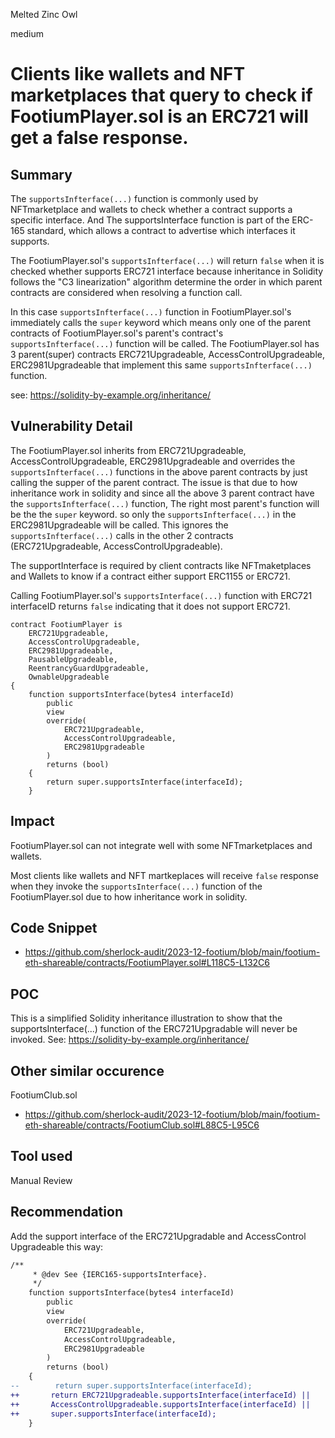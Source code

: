Melted Zinc Owl

medium

# Clients like wallets and NFT marketplaces that query to check if FootiumPlayer.sol is an ERC721 will get a false response.

## Summary
The `supportsInfterface(...)` function is commonly used by NFTmarketplace and wallets to check whether a contract supports a specific interface. And The supportsInterface function is part of the ERC-165 standard, which allows a contract to advertise which interfaces it supports. 

The FootiumPlayer.sol's `supportsInfterface(...)` will return `false` when it is checked whether supports ERC721 interface because inheritance in Solidity follows the "C3 linearization" algorithm determine the order in which parent contracts are considered when resolving a function call. 

In this case `supportsInfterface(...)` function in FootiumPlayer.sol's immediately calls the `super` keyword which means only one of the parent contracts of FootiumPlayer.sol's parent's contract's `supportsInfterface(...)` function will be called. The FootiumPlayer.sol has 3 parent(super) contracts  ERC721Upgradeable, AccessControlUpgradeable, ERC2981Upgradeable that implement this same `supportsInfterface(...)` function.

see: https://solidity-by-example.org/inheritance/

## Vulnerability Detail
The FootiumPlayer.sol inherits from ERC721Upgradeable, AccessControlUpgradeable, ERC2981Upgradeable and overrides the `supportsInfterface(...)` functions in the above parent contracts by just calling the supper of the parent contract. The issue is that due to how inheritance work in solidity and since all the above 3 parent contract have the `supportsInfterface(...)` function, The right most parent's function will be the the `super` keyword. so only the `supportsInfterface(...)` in the ERC2981Upgradeable will be called. This ignores the `supportsInfterface(...)` calls in the other 2 contracts (ERC721Upgradeable, AccessControlUpgradeable).

The supportInterface is required by client contracts like NFTmaketplaces and Wallets to know if a contract either support ERC1155 or ERC721. 

Calling FootiumPlayer.sol's `supportsInterface(...)` function with ERC721 interfaceID returns `false` indicating that it does not support ERC721.

```
contract FootiumPlayer is
    ERC721Upgradeable,
    AccessControlUpgradeable,
    ERC2981Upgradeable,
    PausableUpgradeable,
    ReentrancyGuardUpgradeable,
    OwnableUpgradeable
{
    function supportsInterface(bytes4 interfaceId)
        public
        view
        override(
            ERC721Upgradeable,
            AccessControlUpgradeable,
            ERC2981Upgradeable
        )
        returns (bool)
    {
        return super.supportsInterface(interfaceId);
    }
```



## Impact
FootiumPlayer.sol can not integrate well with some NFTmarketplaces and wallets.

Most clients like wallets and NFT martkeplaces will receive `false` response when they invoke the `supportsInterface(...)` function of the FootiumPlayer.sol due to how inheritance work in solidity.

## Code Snippet
- https://github.com/sherlock-audit/2023-12-footium/blob/main/footium-eth-shareable/contracts/FootiumPlayer.sol#L118C5-L132C6

## POC
This is a simplified Solidity inheritance illustration to show that the supportsInterface(...) function of the ERC721Upgradable will never be invoked.
See: https://solidity-by-example.org/inheritance/

## Other similar occurence
FootiumClub.sol
- https://github.com/sherlock-audit/2023-12-footium/blob/main/footium-eth-shareable/contracts/FootiumClub.sol#L88C5-L95C6

## Tool used
Manual Review

## Recommendation
Add the support interface of the ERC721Upgradable and AccessControl Upgradeable this way:
```diff
/**
     * @dev See {IERC165-supportsInterface}.
     */
    function supportsInterface(bytes4 interfaceId)
        public
        view
        override(
            ERC721Upgradeable,
            AccessControlUpgradeable,
            ERC2981Upgradeable
        )
        returns (bool)
    {
--        return super.supportsInterface(interfaceId);
++       return ERC721Upgradeable.supportsInterface(interfaceId) ||
++       AccessControlUpgradeable.supportsInterface(interfaceId) ||
++       super.supportsInterface(interfaceId);
    }
```